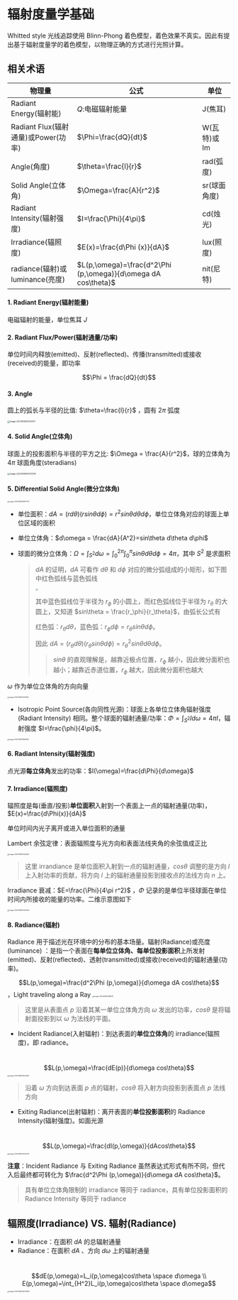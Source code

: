 #                                                                                                                                                                                                                                                                                                                                                                                                                                                                                                                                                                                                                                                                                                                                                                                                                                                                                                                                                                                                                                                                                                                                                                                                                                                                                                                                                                                                                                                                                                                                                                                                                                                                                                                                                                                                                                                                                                                                                                                                                                                                                                                                                                                                       辐射度量学基础 

Whitted style 光线追踪使用 Blinn-Phong 着色模型，着色效果不真实。因此有提出基于辐射度量学的着色模型，以物理正确的方式进行光照计算。

## 相关术语

| 物理量                              | 公式                                                         | 单位         |
| ----------------------------------- | ------------------------------------------------------------ | ------------ |
| Radiant Energy(辐射能)              | $Q:$电磁辐射能量                                             | J(焦耳)      |
| Radiant Flux(辐射通量)或Power(功率) | $\Phi=\frac{dQ}{dt}$                                         | W(瓦特)或lm  |
| Angle(角度)                         | $\theta=\frac{l}{r}$                                         | rad(弧度)    |
| Solid Angle(立体角)                 | $\Omega=\frac{A}{r^2}$                                       | sr(球面角度) |
| Radiant Intensity(辐射强度)         | $I=\frac{\Phi}{4\pi}$                                        | cd(烛光)     |
| Irradiance(辐照度)                  | $E(x)=\frac{d\Phi (x)}{dA}$                                  | lux(照度)    |
| radiance(辐射)或luminance(亮度)     | $L(p,\omega)=\frac{d^2\Phi (p,\omega)}{d\omega dA cos\theta}$ | nit(尼特)    |

#### 1. Radiant Energy(辐射能量)

电磁辐射的能量，单位焦耳 $J$

#### 2. Radiant Flux/Power(辐射通量/功率)

单位时间内释放(emitted)、反射(reflected)、传播(transmitted)或接收(received)的能量，即功率

$$\Phi = \frac{dQ}{dt}$$

#### 3. Angle

圆上的弧长与半径的比值: $\theta=\frac{l}{r}$ ，圆有 $2\pi$ 弧度

<img src=".\Basic Radiometry.assets\image-20210418105514511.png" alt="image-20210418105514511" style="zoom:33%;" />

#### 4. Solid Angle(立体角)

球面上的投影面积与半径的平方之比: $\Omega = \frac{A}{r^2}$，球的立体角为 $4\pi$ 球面角度(steradians)

<img src=".\Basic Radiometry.assets\image-20210418105703119.png" alt="image-20210418105703119" style="zoom:33%;" />

#### 5. Differential Solid Angle(微分立体角)

<img src=".\Basic Radiometry.assets\image-20210418105937707.png" alt="image-20210418105937707" style="zoom: 25%;" />

- 单位面积：$dA=(rd\theta)(rsin\theta d\phi)=r^2sin\theta d\theta d\phi$，单位立体角对应的球面上单位区域的面积

- 单位立体角：$d\omega = \frac{dA}{A^2}=sin\theta d\theta d\phi$

- 球面的微分立体角：$\Omega=\int_{S^2}d\omega=\int_0^{2\pi}\int_0^{\pi}sin\theta d\theta d\phi=4\pi$，其中 $S^2$ 是求面积

  > $dA$ 的证明，$dA$ 可看作 $d\theta$ 和 $d\phi$ 对应的微分弧组成的小矩形，如下图中红色弧线与蓝色弧线
  >
  > <img src="Basic Radiometry.assets\2.PNG" alt="2" style="zoom:25%;" />
  >
  > 其中蓝色弧线位于半径为 $r_\phi$ 的小圆上，而红色弧线位于半径为 $r_\theta$ 的大圆上，又知道 $sin\theta = \frac{r_\phi}{r_\theta}$，由弧长公式有
  >
  > 红色弧：$r_\theta d\theta$，蓝色弧：$r_\phi d\phi=r_\theta sin\theta d\phi$。
  >
  > 因此 $dA=(r_\theta d\theta)(r_\theta sin\theta d\phi)=r_\theta^2sin\theta d\theta d\phi$。
  >
  > > $sin\theta$ 的直观理解是，越靠近极点位置，$r_\phi$ 越小，因此微分面积也越小；越靠近赤道位置，$r_\phi$ 越大，因此微分面积也越大

$\omega$ 作为单位立体角的方向向量

<img src=".\Basic Radiometry.assets\image-20210418111221992.png" alt="image-20210418111221992" style="zoom:25%;" />

- Isotropic Point Source(各向同性光源)：球面上各单位立体角辐射强度 (Radiant Intensity) 相同。整个球面的辐射通量/功率：$\Phi=\int_{S^2}Id\omega=4\pi I$，辐射强度 $I=\frac{\phi}{4\pi}$。

<img src=".\Basic Radiometry.assets\image-20210418111805822.png" alt="image-20210418111805822" style="zoom:25%;" />

#### 6. Radiant Intensity(辐射强度)

点光源**每立体角**发出的功率：$I(\omega)=\frac{d\Phi}{d\omega}$

#### 7. Irradiance(辐照度)

辐照度是每(垂直/投影)**单位面积**入射到一个表面上一点的辐射通量(功率)，$E(x)=\frac{d\Phi(x)}{dA}$

单位时间内光子离开或进入单位面积的通量

Lambert 余弦定律：表面辐照度与光方向和表面法线夹角的余弦值成正比

<img src="Basic Radiometry.assets\image-20210418113052481.png" alt="image-20210418113052481" style="zoom:25%;" />

> 这里 irrandiance 是单位面积入射到一点的辐射通量，$cos\theta$ 调整的是方向 $l$ 上入射功率的贡献，将方向 $l$ 上的辐射通量投影到接收点的法线方向 $n$ 上。

Irradiance 衰减：$E=\frac{\Phi}{4\pi r^2}$ ，$\Phi$ 记录的是单位半径球面在单位时间内所接收的能量的功率。二维示意图如下

<img src="Basic Radiometry.assets\image-20210418113447525.png" alt="image-20210418113447525" style="zoom:25%;" />



#### 8. Radiance(辐射)

Radiance 用于描述光在环境中的分布的基本场量。辐射(Radiance)或亮度(luminance) ：是指一个表面在**每单位立体角、每单位投影面积**上所发射(emitted)、反射(reflected)、透射(transmitted)或接收(received)的辐射通量(功率)。

$$L(p,\omega)=\frac{d^2\Phi (p,\omega)}{d\omega dA cos\theta}$$，Light traveling along a Ray                  <img src="Basic Radiometry.assets\image-20210418113916011.png" alt="image-20210418113916011" style="zoom:25%;" />

> 这里是从表面点 $p$ 沿着其某一单位立体角方向 $\omega$ 发出的功率，$cos\theta$ 是将辐射面投影到以 $\omega$ 为法线的平面。

- Incident Radiance(入射辐射)：到达表面的**单位立体角**的 irradiance(辐照度)，即 radiance。

​          $$L(p,\omega)=\frac{dE(p)}{d\omega cos\theta}$$                                                                    <img src=".\Basic Radiometry.assets\image-20210418140012081.png" alt="image-20210418140012081" style="zoom:25%;" />

> 沿着 $\omega$ 方向到达表面 $p$ 点的辐射，$cos\theta$ 将入射方向投影到表面点 $p$ 法线方向

- Exiting Radiance(出射辐射)：离开表面的**单位投影面积**的 Radiance Intensity(辐射强度)。如面光源

​		$$L(p,\omega)=\frac{dI(p,\omega)}{dAcos\theta}$$                                                                    <img src="Basic Radiometry.assets\image-20210418141032723.png" alt="image-20210418141032723" style="zoom:25%;" />

**注意**：Incident Radiance 与 Exiting Radiance 虽然表达式形式有所不同，但代入后最终都可转化为 $\frac{d^2\Phi (p,\omega)}{d\omega dA cos\theta}$。

> 具有单位立体角限制的 irradiance 等同于 radiance，具有单位投影面积的 Radiance Intensity 等同于 radiance

## 辐照度(Irradiance) VS. 辐射(Radiance)

- Irradiance：在面积 $dA$ 的总辐射通量
- Radiance：在面积 $dA$ 、方向 $d\omega$ 上的辐射通量

​			$$dE(p,\omega)=L_i(p,\omega)cos\theta \space d\omega \\ E(p,\omega)=\int_{H^2}L_i(p,\omega)cos\theta \space d\omega$$                     <img src=".\Basic Radiometry.assets\image-20210418143001958.png" alt="image-20210418143001958" style="zoom:25%;" />

